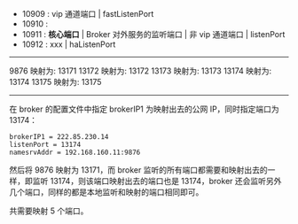 
* 10909 : vip 通道端口 | fastListenPort
* 10910 : 
* 10911 : **核心端口** | Broker 对外服务的监听端口 | 非 vip 通道端口 | listenPort
* 10912 : xxx | haListenPort

---

9876  映射为: 13171
13172 映射为: 13172
13173 映射为: 13173
13174 映射为: 13174
13175 映射为: 13175

---

在 broker 的配置文件中指定 brokerIP1 为映射出去的公网 IP，同时指定端口为 13174：

```
brokerIP1 = 222.85.230.14
listenPort = 13174
namesrvAddr = 192.168.160.11:9876
```

然后将 9876 映射为 13171，而 broker 监听的所有端口都需要和映射出去的一样，即监听 13174，则该端口映射出去的端口也是 13174，broker 还会监听另外几个端口，同样的都是本地监听和映射的端口相同即可。

共需要映射 5 个端口。
